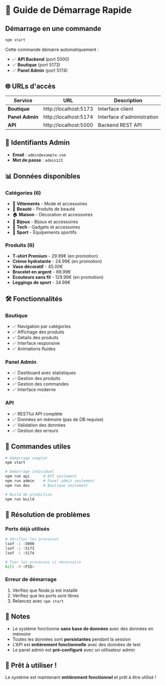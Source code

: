 # 🚀 Guide de Démarrage Rapide

## Démarrage en une commande

```bash
npm start
```

Cette commande démarre automatiquement :
- ✅ **API Backend** (port 5000)
- ✅ **Boutique** (port 5173)
- ✅ **Panel Admin** (port 5174)

## 🌐 URLs d'accès

| Service | URL | Description |
|---------|-----|-------------|
| **Boutique** | http://localhost:5173 | Interface client |
| **Panel Admin** | http://localhost:5174 | Interface d'administration |
| **API** | http://localhost:5000 | Backend REST API |

## 🔑 Identifiants Admin

- **Email** : `admin@example.com`
- **Mot de passe** : `admin123`

## 📊 Données disponibles

### Catégories (6)
- 🎽 **Vêtements** - Mode et accessoires
- 💄 **Beauté** - Produits de beauté
- 🏠 **Maison** - Décoration et accessoires
- 💍 **Bijoux** - Bijoux et accessoires
- 📱 **Tech** - Gadgets et accessoires
- 🏃 **Sport** - Équipements sportifs

### Produits (6)
- **T-shirt Premium** - 29.99€ (en promotion)
- **Crème hydratante** - 24.99€ (en promotion)
- **Vase décoratif** - 45.00€
- **Bracelet en argent** - 89.99€
- **Écouteurs sans fil** - 129.99€ (en promotion)
- **Leggings de sport** - 34.99€

## 🛠️ Fonctionnalités

### Boutique
- ✅ Navigation par catégories
- ✅ Affichage des produits
- ✅ Détails des produits
- ✅ Interface responsive
- ✅ Animations fluides

### Panel Admin
- ✅ Dashboard avec statistiques
- ✅ Gestion des produits
- ✅ Gestion des commandes
- ✅ Interface moderne

### API
- ✅ RESTful API complète
- ✅ Données en mémoire (pas de DB requise)
- ✅ Validation des données
- ✅ Gestion des erreurs

## 🔧 Commandes utiles

```bash
# Démarrage complet
npm start

# Démarrage individuel
npm run api      # API seulement
npm run admin    # Panel admin seulement
npm run dev      # Boutique seulement

# Build de production
npm run build
```

## 🚨 Résolution de problèmes

### Ports déjà utilisés
```bash
# Vérifier les processus
lsof -i :5000
lsof -i :5173
lsof -i :5174

# Tuer les processus si nécessaire
kill -9 <PID>
```

### Erreur de démarrage
1. Vérifiez que Node.js est installé
2. Vérifiez que les ports sont libres
3. Relancez avec `npm start`

## 📝 Notes

- Le système fonctionne **sans base de données** avec des données en mémoire
- Toutes les données sont **persistantes** pendant la session
- L'API est **entièrement fonctionnelle** avec des données de test
- Le panel admin est **pré-configuré** avec un utilisateur admin

## 🎉 Prêt à utiliser !

Le système est maintenant **entièrement fonctionnel** et prêt à être utilisé !